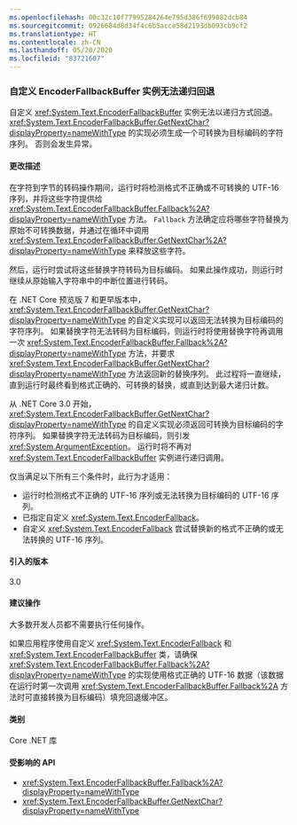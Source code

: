 ```yaml
---
ms.openlocfilehash: 00c32c10f77995284264e795d386f699082dcb84
ms.sourcegitcommit: 0926684d8d34f4c6b5acce58d2193db093cb9cf2
ms.translationtype: HT
ms.contentlocale: zh-CN
ms.lasthandoff: 05/20/2020
ms.locfileid: "83721607"
---
```

### <a name="custom-encoderfallbackbuffer-instances-cannot-fall-back-recursively"></a>自定义 EncoderFallbackBuffer 实例无法递归回退

自定义 <xref:System.Text.EncoderFallbackBuffer> 实例无法以递归方式回退。 <xref:System.Text.EncoderFallbackBuffer.GetNextChar?displayProperty=nameWithType> 的实现必须生成一个可转换为目标编码的字符序列。 否则会发生异常。

#### <a name="change-description"></a>更改描述

在字符到字节的转码操作期间，运行时将检测格式不正确或不可转换的 UTF-16 序列，并将这些字符提供给 <xref:System.Text.EncoderFallbackBuffer.Fallback%2A?displayProperty=nameWithType> 方法。 `Fallback` 方法确定应将哪些字符替换为原始不可转换数据，并通过在循环中调用 <xref:System.Text.EncoderFallbackBuffer.GetNextChar%2A?displayProperty=nameWithType> 来释放这些字符。

然后，运行时尝试将这些替换字符转码为目标编码。 如果此操作成功，则运行时继续从原始输入字符串中的中断位置进行转码。

在 .NET Core 预览版 7 和更早版本中，<xref:System.Text.EncoderFallbackBuffer.GetNextChar?displayProperty=nameWithType> 的自定义实现可以返回无法转换为目标编码的字符序列。 如果替换字符无法转码为目标编码，则运行时将使用替换字符再调用一次 <xref:System.Text.EncoderFallbackBuffer.Fallback%2A?displayProperty=nameWithType> 方法，并要求 <xref:System.Text.EncoderFallbackBuffer.GetNextChar?displayProperty=nameWithType> 方法返回新的替换序列。 此过程将一直继续，直到运行时最终看到格式正确的、可转换的替换，或直到达到最大递归计数。

从 .NET Core 3.0 开始，<xref:System.Text.EncoderFallbackBuffer.GetNextChar?displayProperty=nameWithType> 的自定义实现必须返回可转换为目标编码的字符序列。 如果替换字符无法转码为目标编码，则引发 <xref:System.ArgumentException>。 运行时将不再对 <xref:System.Text.EncoderFallbackBuffer> 实例进行递归调用。

仅当满足以下所有三个条件时，此行为才适用：

- 运行时检测格式不正确的 UTF-16 序列或无法转换为目标编码的 UTF-16 序列。
- 已指定自定义 <xref:System.Text.EncoderFallback>。
- 自定义 <xref:System.Text.EncoderFallback> 尝试替换新的格式不正确的或无法转换的 UTF-16 序列。

#### <a name="version-introduced"></a>引入的版本

3.0

#### <a name="recommended-action"></a>建议操作

大多数开发人员都不需要执行任何操作。

如果应用程序使用自定义 <xref:System.Text.EncoderFallback> 和 <xref:System.Text.EncoderFallbackBuffer> 类，请确保 <xref:System.Text.EncoderFallbackBuffer.Fallback%2A?displayProperty=nameWithType> 的实现使用格式正确的 UTF-16 数据（该数据在运行时第一次调用 <xref:System.Text.EncoderFallbackBuffer.Fallback%2A> 方法时可直接转换为目标编码）填充回退缓冲区。

#### <a name="category"></a>类别

Core .NET 库

#### <a name="affected-apis"></a>受影响的 API

- <xref:System.Text.EncoderFallbackBuffer.Fallback%2A?displayProperty=nameWithType>
- <xref:System.Text.EncoderFallbackBuffer.GetNextChar?displayProperty=nameWithType>

<!--

#### Affected APIs

- `Overload:System.Text.EncoderFallbackBuffer.Fallback`
- `M:System.Text.EncoderFallbackBuffer.GetNextChar`

-->
